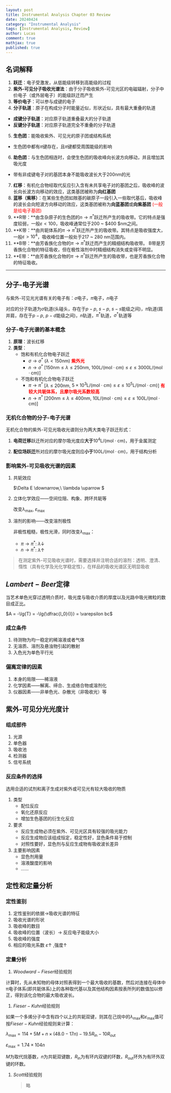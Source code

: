 ```yaml
---
layout: post
title: Instrumental Analysis Chapter 03 Review
date: 20240424
category: "Instrumental Analysis"
tags: [Instrumental Analysis, Review]
author: Lucas
comment: true
mathjax: true
published: true
---
```


## 名词解释

1. **跃迁**：电子受激发，从低能级转移到高能级的过程
2. **紫外-可见分子吸收光谱法**：由于分子吸收紫外-可见光区的电磁辐射，分子中价电子（或外层电子）的能级跃迁而产生
3. **等价电子**：可以参与成键的电子
4. **分子轨道**：原子在构成分子时能量近似，形状近似，具有最大重叠的轨道
  - **成键分子轨道**：对应原子轨道重叠最大的分子轨道
  - **反键分子轨道**：对应原子轨道完全不重叠的分子轨道
5. **生色团**：能吸收紫外、可见光的原子团或结构系统
  - 生色团中都有$\pi$键存在，且$\pi$键都受周围能级的影响
6. **助色团**：与生色团相连时，会使生色团的吸收峰向长波方向移动，并且增加其吸光度
  - 带有非成键电子对的基团本身不能吸收波长大于$200 \mathrm{nm}$的光
7. **红移**：有机化合物经取代反应引入含有未共享电子对的基团之后，吸收峰的波长向长波方向移动的效应，这类基团被称为**向红基团**
8. **蓝移（紫移）**：在某些生色团如羰基的碳原子一段引入一些取代基后，吸收峰的波长会向短波方向移动的效应，这类基团被称为**向蓝基团**或**向紫基团**  <font color = red>(一般是给电子基团)</font>
9. **R带：**由含杂原子的生色团的$n \rightarrow \pi^*$跃迁所产生的吸收带。它的特点是强度较弱，一般$\varepsilon < 100$，吸收峰通常位于$200$ ~ $400 $nm之间。
10. **K带：**由共轭体系的$\pi \rightarrow \pi^*$跃迁所产生的吸收带。其特点是吸收强度大，一般$\varepsilon > 10^4$，吸收峰位置一般处于$217$ ~ $280$ nm范围内。
11. **B带：**由芳香族化合物的$\pi \rightarrow \pi^*$跃迁而产生的精细结构吸收带。 B带是芳香族化合物的特征吸收，但在极性溶剂中时精细结构消失或变得不明显。
12. **E带：**由芳香族化合物的$\pi \rightarrow \pi^*$跃迁所产生的吸收带，也是芳香族化合物的特征吸收。

---

## 分子-电子光谱

与紫外-可见光光谱有关的电子有：$\sigma$电子，$\pi$电子，$n$电子

对应的分子轨道为$\sigma$轨道(头碰头，存在于$p-p,\ s-p,\ s-s$能级之间)，$\pi$轨道(肩并肩，存在于$p-p,\ p-d$能级之间)，$n$轨道，$\pi^*$轨道，$\sigma^*$​​轨道等

### 分子-电子光谱的基本概念

1. **原理**：波长红移
1. **类型**：
	- 饱和有机化合物电子跃迁
	  - $\sigma \rightarrow \sigma^*$ ($\lambda < 150 \mathrm{nm}$)  <font color = red>**紫外光**</font>
	  - $n \rightarrow \sigma^*$ [$150 \mathrm{nm} \leqslant \lambda \leqslant 250 \mathrm{nm}$, $100 \mathrm{L/\left(mol\cdot cm\right )} \leqslant \varepsilon \leqslant 3000 \mathrm{L/\left(mol\cdot cm\right )}$]
	- 不饱和有机化合物电子跃迁
		-  $\pi \rightarrow \pi^*$ [$\lambda \leqslant 200 \mathrm{nm}$, $5 \times 10^3 \mathrm{L/\left(mol\cdot cm\right )} \leqslant \varepsilon \leqslant 10^5 \mathrm{L/\left(mol\cdot cm\right )}$] <font color = red>**有较大共轭体系，且摩尔吸光系数较高**</font>
		- $n \rightarrow \pi^*$  [$200 \mathrm{nm} \leqslant \lambda \leqslant 400 \mathrm{nm}$, $10 \mathrm{L/\left(mol\cdot cm\right )} \leqslant \varepsilon \leqslant 100 \mathrm{L/\left(mol\cdot cm\right )}$]

### 无机化合物的分子-电子光谱

无机化合物的紫外-可见光吸收光谱则分为两大类电子跃迁形式：

1. **电荷迁移**跃迁所对应的摩尔吸光度应**大于**$10^4 \mathrm{L/\left(mol\cdot cm\right )}$，用于金属测定

2. **配位场跃迁**所对应的摩尔吸光度则应**小于**$100 \mathrm{L/\left(mol\cdot cm\right )}$，用于结构分析

### 影响紫外-可见吸收光谱的因素

1. 共轭效应

	$\Delta E \downarrow,\ \lambda \uparrow $

1. 立体化学效应——空间位阻、构象、跨环共轭等

	改变$\lambda_{\max},\ \varepsilon_{\max}$

1. 溶剂的影响——改变溶剂极性

	非极性粗糙，极性光滑，同时改变$\lambda_{\max}$：

	- $\pi \rightarrow \pi^*$: $\lambda \downarrow$
	- $n \rightarrow \pi^*$: $\lambda \uparrow$​

> 在测定紫外-可见吸收光谱时，需要选择并注明合适的溶剂：透明、澄清、惰性（具有化学及光化学稳定性），在样品的吸收光谱区无明显吸收

## $Lambert-Beer$定律

当艺术单色光穿过透明介质时，吸光度与吸收介质的厚度以及光路中吸光微粒的数目成正比。

$A = -\lg{T} = -\lg{\dfrac{I_0}{I}} = \varepsilon bc$

### 成立条件

1. 待测物为均一稳定的稀溶液或者气体
1. 无溶质、溶剂及悬浊物引起的散射
1. 入色光为单色平行光

### 偏离定律的因素

1. 本身的局限——稀溶液
1. 化学因素——解离、缔合、生成络合物或溶剂化
1. 仪器因素——非单色光、杂散光（非吸收光）等

## 紫外-可见分光光度计

### 组成部件

1. 光源
1. 单色器
1. 吸收池
1. 检测器
1. 信号系统

### 反应条件的选择

选用合适的试剂和离子生成对紫外或可见光有较大吸收的物质

1. 类型
	- 配位反应
	- 氧化还原反应
	- 增加生色基团的衍生化反应
1. 要求
	- 反应生成物必须在紫外、可见光区具有较强的吸光能力
	- 反应生成物应该组成恒定，稳定性好，显色条件易于控制
	- 对照性要好，显色剂与反应生成物有吸收波长差异
1. 主要影响因素
	- 显色剂用量
	- 溶液酸度的影响
	- ……

## 定性和定量分析

### 定性鉴别

1. 定性鉴别的依据→吸收光谱的特征
1. 吸收光谱的形状
1. 吸收峰的数目
1. 吸收峰的位置（波长）$\rightarrow$ 反应电子能级大小
1. 吸收峰的强度
1. 相应的吸光系数 $\varepsilon \uparrow$ ,强度$\uparrow$

### 定量分析

1. $Woodward-Fieser$​经验规则

  计算时，先从未知物的母体对照表得到一个最大吸收的基数，然后对连接在母体中π电子体系(即共轭体系)上的各种取代基以及其他结构因素按表所列的数值加以修正，得到该化合物的最大吸收波长。

1. $Fieser-Kuhn$经验规则

  如果一个多烯分子中含有四个以上的共轭双键，则其在己烷中的$\lambda_\max$和$\varepsilon_\max$值可按$Fieser-Kuhn$经验规则来计算：

  $\lambda_\max = 114 + 5M + n \times (48.0-17n) -19.5 R_{\mathrm{in}} - 10 R_{\mathrm{out}}$

  $\varepsilon_\max = 1.74 \times 104n$

  $M$为取代烷基数，$n$为共轭双键数，$R_{\mathrm{in}}$为有环内双键的环数，$R_{\mathrm{out}}$​环外为有环外双键的环数。

1. $Scott$经验规则

	> 略
